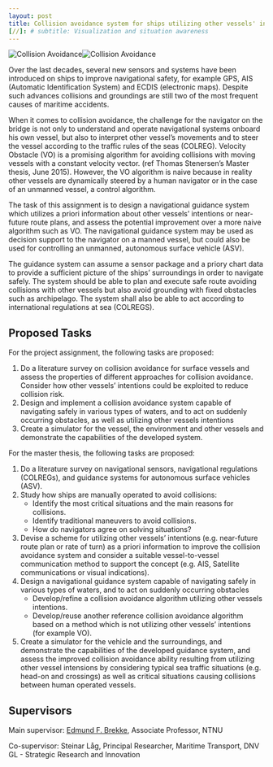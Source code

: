 ```yaml
---
layout: post
title: Collision avoidance system for ships utilizing other vessels' intentions
[//]: # subtitle: Visualization and situation awareness
---
```

![Collision Avoidance]({{site.url}}/assets/intention_1.png)![Collision Avoidance]({{site.url}}/assets/intention_2.png)

Over the last decades, several new sensors and systems have been introduced on ships to improve navigational safety, for example GPS, AIS (Automatic Identification System) and ECDIS (electronic maps). Despite such advances collisions and groundings are still two of the most frequent causes of maritime accidents.

When it comes to collision avoidance, the challenge for the navigator on the bridge is not only to understand and operate navigational systems onboard his own vessel, but also to interpret other vessel’s movements and to steer the vessel according to the traffic rules of the seas (COLREG). Velocity Obstacle (VO) is a promising algorithm for avoiding collisions with moving vessels with a constant velocity vector. (ref Thomas Stenersen’s Master thesis, June 2015). However, the VO algorithm is naive because in reality other vessels are dynamically steered by a human navigator or in the case of an unmanned vessel, a control algorithm.

The task of this assignment is to design a navigational guidance system which utilizes a priori information about other vessels’ intentions or near-future route plans, and assess the potential improvement over a more naive algorithm such as VO. The navigational guidance system may be used as decision support to the navigator on a manned vessel, but could also be used for controlling an unmanned, autonomous surface vehicle (ASV).

The guidance system can assume a sensor package and a priory chart data to provide a sufficient picture of the ships’ surroundings in order to navigate safely. The system should be able to plan and execute safe route avoiding collisions with other vessels but also avoid grounding with fixed obstacles such as archipelago. The system shall also be able to act according to international regulations at sea (COLREGS).

## Proposed Tasks
For the project assignment, the following tasks are proposed:

1. Do a literature survey on collision avoidance for surface vessels and assess the properties of different approaches for collision avoidance. Consider how other vessels’ intentions could be exploited to reduce collision risk.  
2. Design and implement a collision avoidance system capable of navigating safely in various types of waters, and to act on suddenly occurring obstacles, as well as utilizing other vessels intentions
3. Create a simulator for the vessel, the environment and other vessels and demonstrate the capabilities of the developed system.

For the master thesis, the following tasks are proposed:

1. Do a literature survey on navigational sensors, navigational regulations (COLREGs), and guidance systems for autonomous surface vehicles (ASV). 
2. Study how ships are manually operated to avoid collisions:
    * Identify the most critical situations and the main reasons for collisions.
    * Identify traditional maneuvers to avoid collisions.
    * How do navigators agree on solving situations?
3. Devise a scheme for utilizing other vessels’ intentions (e.g. near-future route plan or rate of turn) as a priori information to improve the collision avoidance system and consider a suitable vessel-to-vessel communication method to support the concept (e.g. AIS, Satellite communications or visual indications).
4. Design a navigational guidance system capable of navigating safely in various types of waters, and to act on suddenly occurring obstacles
    * Develop/refine a collision avoidance algorithm utilizing other vessels intentions.
    * Develop/reuse another reference collision avoidance algorithm based on a method which is not utilizing other vessels’ intentions (for example VO).
5. Create a simulator for the vehicle and the surroundings, and demonstrate the capabilities of the developed guidance system, and assess the improved collision avoidance ability resulting from utilizing other vessel intensions by considering typical sea traffic situations (e.g. head-on and crossings) as well as critical situations causing collisions between human operated vessels.

## Supervisors
Main supervisor: [Edmund F. Brekke](http://www.ntnu.no/ansatte/edmundfo), Associate Professor, NTNU

Co-supervisor: Steinar Låg, Principal Researcher, Maritime Transport, DNV GL - Strategic Research and Innovation
